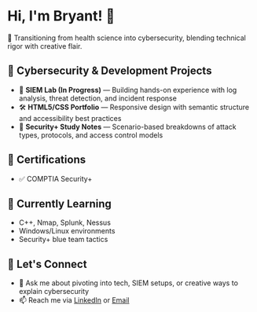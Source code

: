 # Hi, I'm Bryant! 👋  
🎯 Transitioning from health science into cybersecurity, blending technical rigor with creative flair.

## 🔐 Cybersecurity & Development Projects  
- 🚧 **SIEM Lab (In Progress)** — Building hands-on experience with log analysis, threat detection, and incident response  
- 🛠️ **HTML5/CSS Portfolio** — Responsive design with semantic structure and accessibility best practices  
- 🧠 **Security+ Study Notes** — Scenario-based breakdowns of attack types, protocols, and access control models  

## 📜 Certifications  
- ✅ COMPTIA Security+

## 🌱 Currently Learning  
- C++, Nmap, Splunk, Nessus  
- Windows/Linux environments  
- Security+ blue team tactics  

## 🤝 Let's Connect  
- 💬 Ask me about pivoting into tech, SIEM setups, or creative ways to explain cybersecurity  
- 📫 Reach me via [LinkedIn](www.linkedin.com/in/bryant-marwitz) or [Email](bryantmarwitz@gmail.com)  
<!--
**bryant-marwitz/bryant-marwitz** is a ✨ _special_ ✨ repository because its `README.md` appears on your GitHub profile.

Ideas to expand:
- 🔭 I’m currently working on ...
- 🌱 I’m currently learning ...
- 👯 I’m looking to collaborate on ...
- 🤔 I’m looking for help with ...
- ⚡ Fun fact: I once dramatized a cybersecurity concept as a medieval siege.
-->
